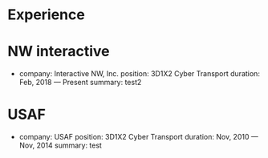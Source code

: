# Experience

# NW interactive
- company: Interactive NW, Inc.
  position: 3D1X2 Cyber Transport
  duration: Feb, 2018 &mdash; Present
  summary: test2

# USAF 
- company: USAF
  position: 3D1X2 Cyber Transport
  duration: Nov, 2010 &mdash; Nov, 2014
summary: test